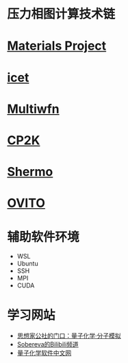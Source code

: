 # 压力相图计算技术链

# [Materials Project](https://materialsproject.org/)

# [icet](https://gitlab.com/materials-modeling/icet)

# [Multiwfn](http://sobereva.com/multiwfn)

# [CP2K](https://www.cp2k.org/)

# [Shermo](http://sobereva.com/soft/shermo/)

# [OVITO](https://www.ovito.org/)


# 辅助软件环境
- WSL
- Ubuntu
- SSH
- MPI
- CUDA


# 学习网站
- [思想家公社的门口：量子化学·分子模拟](http://sobereva.com/)
- [Sobereva的Bilibili频道](https://space.bilibili.com/20718/#/channel/detail?cid=45163)
- [量子化学软件中文网](http://qchem.pw/)